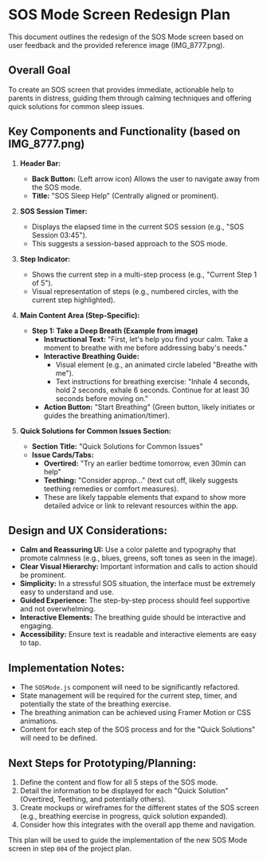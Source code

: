 # SOS Mode Screen Redesign Plan

This document outlines the redesign of the SOS Mode screen based on user feedback and the provided reference image (IMG_8777.png).

## Overall Goal

To create an SOS screen that provides immediate, actionable help to parents in distress, guiding them through calming techniques and offering quick solutions for common sleep issues.

## Key Components and Functionality (based on IMG_8777.png)

1.  **Header Bar:**
    *   **Back Button:** (Left arrow icon) Allows the user to navigate away from the SOS mode.
    *   **Title:** "SOS Sleep Help" (Centrally aligned or prominent).

2.  **SOS Session Timer:**
    *   Displays the elapsed time in the current SOS session (e.g., "SOS Session 03:45").
    *   This suggests a session-based approach to the SOS mode.

3.  **Step Indicator:**
    *   Shows the current step in a multi-step process (e.g., "Current Step 1 of 5").
    *   Visual representation of steps (e.g., numbered circles, with the current step highlighted).

4.  **Main Content Area (Step-Specific):**
    *   **Step 1: Take a Deep Breath (Example from image)**
        *   **Instructional Text:** "First, let's help you find your calm. Take a moment to breathe with me before addressing baby's needs."
        *   **Interactive Breathing Guide:**
            *   Visual element (e.g., an animated circle labeled "Breathe with me").
            *   Text instructions for breathing exercise: "Inhale 4 seconds, hold 2 seconds, exhale 6 seconds. Continue for at least 30 seconds before moving on."
        *   **Action Button:** "Start Breathing" (Green button, likely initiates or guides the breathing animation/timer).

5.  **Quick Solutions for Common Issues Section:**
    *   **Section Title:** "Quick Solutions for Common Issues"
    *   **Issue Cards/Tabs:**
        *   **Overtired:** "Try an earlier bedtime tomorrow, even 30min can help"
        *   **Teething:** "Consider approp..." (text cut off, likely suggests teething remedies or comfort measures).
        *   These are likely tappable elements that expand to show more detailed advice or link to relevant resources within the app.

## Design and UX Considerations:

*   **Calm and Reassuring UI:** Use a color palette and typography that promote calmness (e.g., blues, greens, soft tones as seen in the image).
*   **Clear Visual Hierarchy:** Important information and calls to action should be prominent.
*   **Simplicity:** In a stressful SOS situation, the interface must be extremely easy to understand and use.
*   **Guided Experience:** The step-by-step process should feel supportive and not overwhelming.
*   **Interactive Elements:** The breathing guide should be interactive and engaging.
*   **Accessibility:** Ensure text is readable and interactive elements are easy to tap.

## Implementation Notes:

*   The `SOSMode.js` component will need to be significantly refactored.
*   State management will be required for the current step, timer, and potentially the state of the breathing exercise.
*   The breathing animation can be achieved using Framer Motion or CSS animations.
*   Content for each step of the SOS process and for the "Quick Solutions" will need to be defined.

## Next Steps for Prototyping/Planning:

1.  Define the content and flow for all 5 steps of the SOS mode.
2.  Detail the information to be displayed for each "Quick Solution" (Overtired, Teething, and potentially others).
3.  Create mockups or wireframes for the different states of the SOS screen (e.g., breathing exercise in progress, quick solution expanded).
4.  Consider how this integrates with the overall app theme and navigation.

This plan will be used to guide the implementation of the new SOS Mode screen in step `004` of the project plan.
